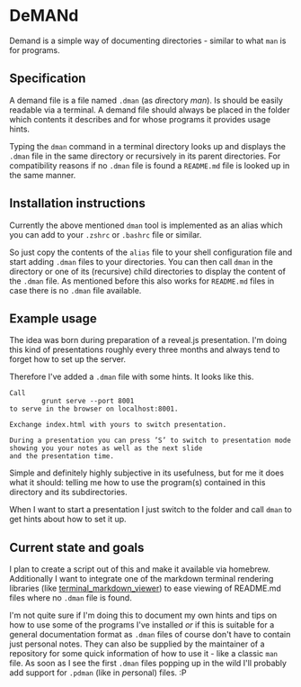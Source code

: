 # DeMANd

Demand is a simple way of documenting directories - similar to what `man` is for programs.

## Specification

A demand file is a file named `.dman` (as *d*irectory *man*). Is should be easily readable via a terminal. A
demand file should always be placed in the folder which contents it describes and for whose programs it provides usage
hints.

Typing the `dman` command in a terminal directory looks up and displays the `.dman` file in the same directory or
recursively in its parent directories. For compatibility reasons if no `.dman` file is found a `README.md` file is looked
up in the same manner.

## Installation instructions

Currently the above mentioned `dman` tool is implemented as an alias which you can add to your `.zshrc` or `.bashrc` file
or similar.

So just copy the contents of the `alias` file to your shell configuration file and start adding `.dman` files to your
directories. You can then call `dman` in the directory or one of its (recursive) child directories to display the content
of the `.dman` file. As mentioned before this also works for `README.md` files in case there is no `.dman` file available.

## Example usage

The idea was born during preparation of a reveal.js presentation. I'm doing this kind of presentations roughly every three
months and always tend to forget how to set up the server.

Therefore I've added a `.dman` file with some hints. It looks like this.

```
Call
        grunt serve --port 8001
to serve in the browser on localhost:8001.

Exchange index.html with yours to switch presentation.

During a presentation you can press ’S’ to switch to presentation mode showing you your notes as well as the next slide
and the presentation time.
```

Simple and definitely highly subjective in its usefulness, but for me it does what it should: telling me how to use the
program(s) contained in this directory and its subdirectories.

When I want to start a presentation I just switch to the folder and call `dman` to get hints about how to set it up.

## Current state and goals

I plan to create a script out of this and make it available via homebrew. Additionally I want to integrate one of the
markdown terminal rendering libraries (like [terminal_markdown_viewer](https://github.com/axiros/terminal_markdown_viewer))
to ease viewing of README.md files where no `.dman` file is found.

I'm not quite sure if I'm doing this to document my own hints and tips on how to use some of the programs I've installed
*or* if this is suitable for a general documentation format as `.dman` files of course don't have to contain just personal
notes. They can also be supplied by the maintainer of a repository for some quick information of how to use it - like a
classic `man` file. As soon as I see the first `.dman` files popping up in the wild I'll probably add support for `.pdman`
(like in *p*ersonal) files. :P
